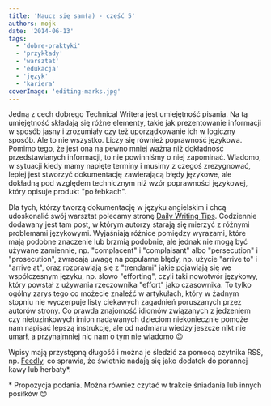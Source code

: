 ```yaml
---
title: 'Naucz się sam(a) - część 5'
authors: mojk
date: '2014-06-13'
tags:
  - 'dobre-praktyki'
  - 'przykłady'
  - 'warsztat'
  - 'edukacja'
  - 'język'
  - 'kariera'
coverImage: 'editing-marks.jpg'
---
```


Jedną z cech dobrego Technical Writera jest umiejętność pisania. Na tą
umiejętność składają się różne elementy, takie jak prezentowanie informacji w
sposób jasny i zrozumiały czy też uporządkowanie ich w logiczny sposób. Ale to
nie wszystko. Liczy się również poprawność językowa. Pomimo tego, że jest ona na
pewno mniej ważna niż dokładność przedstawianych informacji, to nie powinniśmy o
niej zapominać. Wiadomo, w sytuacji kiedy mamy napięte terminy i musimy z czegoś
zrezygnować, lepiej jest stworzyć dokumentację zawierającą błędy językowe, ale
dokładną pod względem technicznym niż wzór poprawności językowej, który opisuje
produkt "po łebkach".

<!--truncate-->

Dla tych, którzy tworzą dokumentację w języku angielskim i chcą udoskonalić swój
warsztat polecamy stronę [Daily Writing Tips](http://www.dailywritingtips.com).
Codziennie dodawany jest tam post, w którym autorzy starają się mierzyć z
różnymi problemami językowymi. Wyjaśniają różnice pomiędzy wyrazami, które mają
podobne znaczenie lub brzmią podobnie, ale jednak nie mogą być używane
zamiennie, np. "complacent" i "complaisant" albo "persecution" i "prosecution",
zwracają uwagę na popularne błędy, np. użycie "arrive to" i "arrive at", oraz
rozprawiają się z "trendami" jakie pojawiają się we współczesnym języku, np.
słowo "efforting", czyli taki nowotwór językowy, który powstał z używania
rzeczownika "effort" jako czasownika. To tylko ogólny zarys tego co możecie
znaleźć w artykułach, który w żadnym stopniu nie wyczerpuje listy ciekawych
zagadnień poruszanych przez autorów strony. Co prawda znajomość idiomów
związanych z jedzeniem czy nietuzinkowych imion nadawanych dzieciom
niekoniecznie pomoże nam napisać lepszą instrukcję, ale od nadmiaru wiedzy
jeszcze nikt nie umarł, a przynajmniej nic nam o tym nie wiadomo 😉

Wpisy mają przystępną długość i można je śledzić za pomocą czytnika RSS, np.
[Feedly](http://feedly.com/#discover), co sprawia, że świetnie nadają się jako
dodatek do porannej kawy lub herbaty\*.

\* Propozycja podania. Można również czytać w trakcie śniadania lub innych
posiłków 😊
